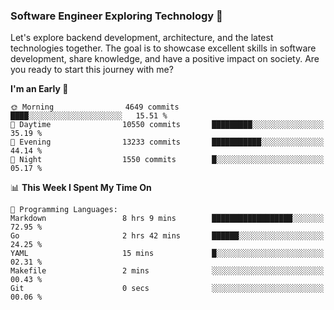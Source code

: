 ### Software Engineer Exploring Technology 🚀 

Let's explore backend development, architecture, and the latest technologies together. The goal is to showcase excellent skills in software development, share knowledge, and have a positive impact on society. Are you ready to start this journey with me?

<!--START_SECTION:waka-->
**I'm an Early 🐤** 

```text
🌞 Morning                4649 commits        ████░░░░░░░░░░░░░░░░░░░░░   15.51 % 
🌆 Daytime                10550 commits       █████████░░░░░░░░░░░░░░░░   35.19 % 
🌃 Evening                13233 commits       ███████████░░░░░░░░░░░░░░   44.14 % 
🌙 Night                  1550 commits        █░░░░░░░░░░░░░░░░░░░░░░░░   05.17 % 
```


📊 **This Week I Spent My Time On** 

```text
💬 Programming Languages: 
Markdown                 8 hrs 9 mins        ██████████████████░░░░░░░   72.95 % 
Go                       2 hrs 42 mins       ██████░░░░░░░░░░░░░░░░░░░   24.25 % 
YAML                     15 mins             █░░░░░░░░░░░░░░░░░░░░░░░░   02.31 % 
Makefile                 2 mins              ░░░░░░░░░░░░░░░░░░░░░░░░░   00.43 % 
Git                      0 secs              ░░░░░░░░░░░░░░░░░░░░░░░░░   00.06 % 
```


<!--END_SECTION:waka-->
